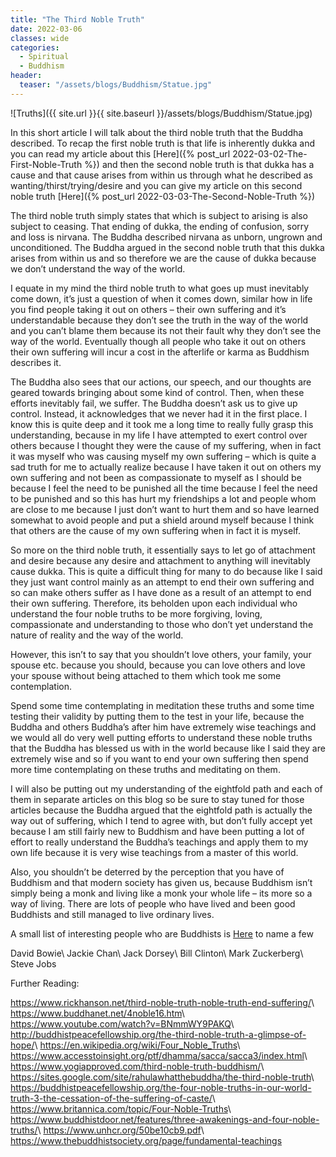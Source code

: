 ```yaml
---
title: "The Third Noble Truth"
date: 2022-03-06
classes: wide
categories:
  - Spiritual 
  - Buddhism
header: 
  teaser: "/assets/blogs/Buddhism/Statue.jpg"
---
```


![Truths]({{ site.url }}{{ site.baseurl }}/assets/blogs/Buddhism/Statue.jpg)

In this short article I will talk about the third noble truth that the Buddha described. To recap the first noble truth is that life is inherently dukka and you can read my article about this [Here]({% post_url 2022-03-02-The-First-Noble-Truth %})  and then the second noble truth is that dukka has a cause and that cause arises from within us through what he described as wanting/thirst/trying/desire and you can give my article on this second noble truth [Here]({% post_url 2022-03-03-The-Second-Noble-Truth %})

The third noble truth simply states that which is subject to arising is also subject to ceasing. That ending of dukka, the ending of confusion, sorry and loss is nirvana. The Buddha described nirvana as unborn, ungrown and unconditioned. The Buddha argued in the second noble truth that this dukka arises from within us and so therefore we are the cause of dukka because we don’t understand the way of the world. 

I equate in my mind the third noble truth to what goes up must inevitably come down, it’s just a question of when it comes down, similar how in life you find people taking it out on others – their own suffering and it’s understandable because they don’t see the truth in the way of the world and you can’t blame them because its not their fault why they don’t see the way of the world. Eventually though all people who take it out on others their own suffering will incur a cost in the afterlife or karma as Buddhism describes it. 

The Buddha also sees that our actions, our speech, and our thoughts are geared towards bringing about some kind of control. Then, when these efforts inevitably fail, we suffer. The Buddha doesn’t ask us to give up control. Instead, it acknowledges that we never had it in the first place. I know this is quite deep and it took me a long time to really fully grasp this understanding, because in my life I have attempted to exert control over others because I thought they were the cause of my suffering, when in fact it was myself who was causing myself my own suffering – which is quite a sad truth for me to actually realize because I have taken it out on others my own suffering and not been as compassionate to myself as I should be because I feel the need to be punished all the time because I feel the need to be punished and so this has hurt my friendships a lot and people whom are close to me because I just don’t want to hurt them and so have learned somewhat to avoid people and put a shield around myself because I think that others are the cause of my own suffering when in fact it is myself.

So more on the third noble truth, it essentially says to let go of attachment and desire because any desire and attachment to anything will inevitably cause dukka. This is quite a difficult thing for many to do because like I said they just want control mainly as an attempt to end their own suffering and so can make others suffer as I have done as a result of an attempt to end their own suffering. Therefore, its beholden upon each individual who understand the four noble truths to be more forgiving, loving, compassionate and understanding to those who don’t yet understand the nature of reality and the way of the world.

However, this isn’t to say that you shouldn’t love others, your family, your spouse etc. because you should, because you can love others and love your spouse without being attached to them which took me some contemplation.

Spend some time contemplating in meditation these truths and some time testing their validity by putting them to the test in your life, because the Buddha and others Buddha’s after him have extremely wise teachings and we would all do very well putting efforts to understand these noble truths that the Buddha has blessed us with in the world because like I said they are extremely wise and so if you want to end your own suffering then spend more time contemplating on these truths and meditating on them.

I will also be putting out my understanding of the eightfold path and each of them in separate articles on this blog so be sure to stay tuned for those articles because the Buddha argued that the eightfold path is actually the way out of suffering, which I tend to agree with, but don’t fully accept yet because I am still fairly new to Buddhism and have been putting a lot of effort to really understand the Buddha’s teachings and apply them to my own life because it is very wise teachings from a master of this world.

Also, you shouldn’t be deterred by the perception that you have of Buddhism and that modern society has given us, because Buddhism isn’t simply being a monk and living like a monk your whole life – its more so a way of living. There are lots of people who have lived and been good Buddhists and still managed to live ordinary lives.

A small list of interesting people who are Buddhists is [Here]( https://www.dhammawiki.com/index.php/List_of_Celebrity_Buddhists) to name a few

David Bowie\\
Jackie Chan\\
Jack Dorsey\\
Bill Clinton\\
Mark Zuckerberg\\
Steve Jobs


Further Reading:

<https://www.rickhanson.net/third-noble-truth-noble-truth-end-suffering/>\\
<https://www.buddhanet.net/4noble16.htm>\\
<https://www.youtube.com/watch?v=BNmmWY9PAKQ>\\
<http://buddhistpeacefellowship.org/the-third-noble-truth-a-glimpse-of-hope/>\\
<https://en.wikipedia.org/wiki/Four_Noble_Truths>\\
<https://www.accesstoinsight.org/ptf/dhamma/sacca/sacca3/index.html>\\
<https://www.yogiapproved.com/third-noble-truth-buddhism/>\\
<https://sites.google.com/site/rahulawhatthebuddha/the-third-noble-truth>\\
<https://buddhistpeacefellowship.org/the-four-noble-truths-in-our-world-truth-3-the-cessation-of-the-suffering-of-caste/>\\
<https://www.britannica.com/topic/Four-Noble-Truths>\\
<https://www.buddhistdoor.net/features/three-awakenings-and-four-noble-truths/>\\
<https://www.unhcr.org/50be10cb9.pdf>\\
<https://www.thebuddhistsociety.org/page/fundamental-teachings>


